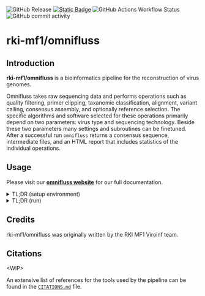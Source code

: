 ![GitHub Release](https://img.shields.io/github/v/release/rki-mf1/omnifluss)
[![Static Badge](https://img.shields.io/badge/Documentation%20-%20website%20-%20brightgreen?logo=Github%20Pages&link=https%3A%2F%2Frki-mf1.github.io%2Fomnifluss%2F)](https://rki-mf1.github.io/omnifluss/)
![GitHub Actions Workflow Status](https://img.shields.io/github/actions/workflow/status/rki-mf1/omnifluss/nf-test.yml?branch=dev&logo=githubactions&label=tests%20(%40dev))
![GitHub commit activity](https://img.shields.io/github/commit-activity/y/rki-mf1/omnifluss?logo=Github)


# rki-mf1/omnifluss

## Introduction

**rki-mf1/omnifluss** is a bioinformatics pipeline for the reconstruction of virus genomes.

Omnifluss takes raw sequencing data and performs operations such as quality filtering, primer clipping, taxanomic classification, alignment, variant calling, consensus assembly, and optionally reference selection.
The specific algorithms and software selected for these operations primarily depend on two parameters: virus type and sequencing technology.
Beside these two parameters many settings and subroutines can be finetuned.
After a successful run `omnifluss` returns a consensus sequence, intermediate files, and an HTML report that includes statistics of the individual operations.

## Usage

Please visit our **[omnifluss website](https://rki-mf1.github.io/omnifluss/)** for our full documentation.

<details><summary> TL;DR (setup environment) </summary>

```bash
conda create -n omnifluss -c bioconda -c conda-forge \
    nextflow==25.04.3 \
    nf-core==3.3.1 \
    nf-test==0.9.2

conda activate omnifluss
```
</details>

<details><summary> TL;DR (run) </summary>

```bash
nextflow run rki-mf1/omnifluss \
   -profile <docker/singularity/.../institute/virus> \
   --input samplesheet.csv \
   --outdir <OUTDIR>
```
</details>

## Credits

rki-mf1/omnifluss was originally written by the RKI MF1 Viroinf team.

## Citations

\<WIP\>

An extensive list of references for the tools used by the pipeline can be found in the [`CITATIONS.md`](CITATIONS.md) file.
